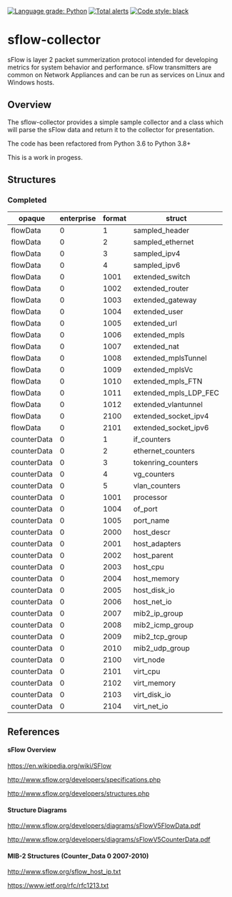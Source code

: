 [![Language grade: Python](https://img.shields.io/lgtm/grade/python/g/auspex-labs/sflow-collector.svg?logo=lgtm&logoWidth=18)](https://lgtm.com/projects/g/auspex-labs/sflow-collector/context:python)
[![Total alerts](https://img.shields.io/lgtm/alerts/g/auspex-labs/sflow-collector.svg?logo=lgtm&logoWidth=18)](https://lgtm.com/projects/g/auspex-labs/sflow-collector/alerts/)
[![Code style: black](https://img.shields.io/badge/code%20style-black-000000.svg)](https://github.com/psf/black)

# sflow-collector

sFlow is layer 2 packet summerization protocol intended for developing metrics for system behavior and performance. sFlow transmitters are common on Network Appliances and can be run as services on Linux and Windows hosts.

## Overview

The sflow-collector provides a simple sample collector and a class which will parse the sFlow data and return it to the collector for presentation.

The code has been refactored from Python 3.6 to Python 3.8+

This is a work in progess.

## Structures

### Completed

| opaque      | enterprise | format | struct                |
| ----------- | ---------- | ------ | --------------------- |
| flowData    | 0          | 1      | sampled_header        |
| flowData    | 0          | 2      | sampled_ethernet      |
| flowData    | 0          | 3      | sampled_ipv4          |
| flowData    | 0          | 4      | sampled_ipv6          |
| flowData    | 0          | 1001   | extended_switch       |
| flowData    | 0          | 1002   | extended_router       |
| flowData    | 0          | 1003   | extended_gateway      |
| flowData    | 0          | 1004   | extended_user         |
| flowData    | 0          | 1005   | extended_url          |
| flowData    | 0          | 1006   | extended_mpls         |
| flowData    | 0          | 1007   | extended_nat          |
| flowData    | 0          | 1008   | extended_mplsTunnel   |
| flowData    | 0          | 1009   | extended_mplsVc       |
| flowData    | 0          | 1010   | extended_mpls_FTN     |
| flowData    | 0          | 1011   | extended_mpls_LDP_FEC |
| flowData    | 0          | 1012   | extended_vlantunnel   |
| flowData    | 0          | 2100   | extended_socket_ipv4  |
| flowData    | 0          | 2101   | extended_socket_ipv6  |
| counterData | 0          | 1      | if_counters           |
| counterData | 0          | 2      | ethernet_counters     |
| counterData | 0          | 3      | tokenring_counters    |
| counterData | 0          | 4      | vg_counters           |
| counterData | 0          | 5      | vlan_counters         |
| counterData | 0          | 1001   | processor             |
| counterData | 0          | 1004   | of_port               |
| counterData | 0          | 1005   | port_name             |
| counterData | 0          | 2000   | host_descr            |
| counterData | 0          | 2001   | host_adapters         |
| counterData | 0          | 2002   | host_parent           |
| counterData | 0          | 2003   | host_cpu              |
| counterData | 0          | 2004   | host_memory           |
| counterData | 0          | 2005   | host_disk_io          |
| counterData | 0          | 2006   | host_net_io           |
| counterData | 0          | 2007   | mib2_ip_group         |
| counterData | 0          | 2008   | mib2_icmp_group       |
| counterData | 0          | 2009   | mib2_tcp_group        |
| counterData | 0          | 2010   | mib2_udp_group        |
| counterData | 0          | 2100   | virt_node             |
| counterData | 0          | 2101   | virt_cpu              |
| counterData | 0          | 2102   | virt_memory           |
| counterData | 0          | 2103   | virt_disk_io          |
| counterData | 0          | 2104   | virt_net_io           |

## References

#### sFlow Overview

https://en.wikipedia.org/wiki/SFlow

http://www.sflow.org/developers/specifications.php

http://www.sflow.org/developers/structures.php

#### Structure Diagrams

http://www.sflow.org/developers/diagrams/sFlowV5FlowData.pdf

http://www.sflow.org/developers/diagrams/sFlowV5CounterData.pdf

#### MIB-2 Structures (Counter_Data 0 2007-2010)

http://www.sflow.org/sflow_host_ip.txt

https://www.ietf.org/rfc/rfc1213.txt
